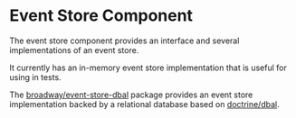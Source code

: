 Event Store Component
=====================

The event store component provides an interface and several implementations of
an event store.

It currently has an in-memory event store implementation that is useful for using in tests.

The [broadway/event-store-dbal] package provides an event store implementation backed by a
relational database based on [doctrine/dbal].

[broadway/event-store-dbal]: https://github.com/broadway/event-store-dbal
[doctrine/dbal]: https://github.com/doctrine/dbal
